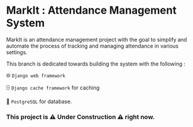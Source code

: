 # MarkIt : Attendance Management System

MarkIt is an attendance management project with the goal to simplify and automate the process of tracking and managing attendance in various settings. 

This branch is dedicated towards building the system with the following : 

🌐 `Django web framework`

🗄️ `Django cache framework` for caching

📝 `PostgreSQL` for database.   

### This project is ⚠️ **Under Construction** ⚠️ right now.
